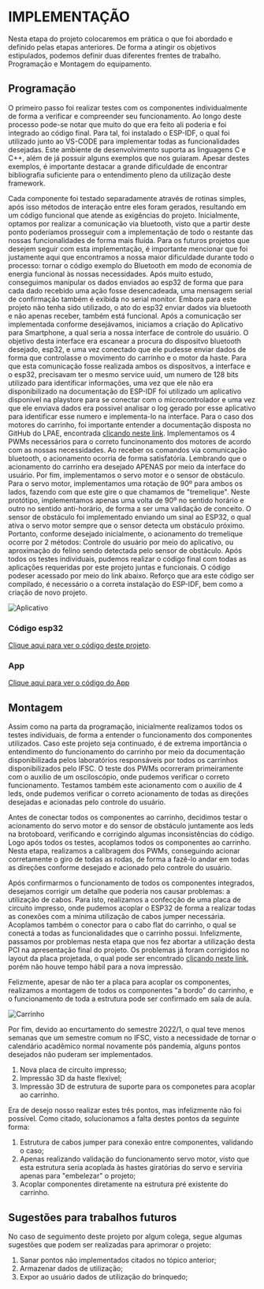 # IMPLEMENTAÇÃO
Nesta etapa do projeto colocaremos em prática o que foi abordado e definido pelas etapas anteriores. De forma a atingir os objetivos estipulados, podemos definir duas diferentes frentes de trabalho. Programação e Montagem do equipamento.

## Programação

O primeiro passo foi realizar testes com os componentes individualmente de forma a verificar e compreender seu funcionamento. Ao longo deste processo pode-se notar que muito do que era feito ali poderia e foi integrado ao código final. Para tal, foi instalado o ESP-IDF, o qual foi utilizado junto ao VS-CODE para implementar todas as funcionalidades desejadas. Este ambiente de desenvolvimento suporta as linguagens C e C++, além de já possuir alguns exemplos que nos guiaram. Apesar destes exemplos, é importante destacar a grande dificuldade de encontrar bibliografia suficiente para o entendimento pleno da utilização deste framework.

Cada componente foi testado separadamente através de rotinas simples, após isso métodos de interação entre eles foram gerados, resultando em um código funcional que atende as exigências do projeto. Inicialmente, optamos por realizar a comunicação via bluetooth, visto que a partir deste ponto poderíamos prosseguir com a implementação de todo o restante das nossas funcionalidades de forma mais fluída. Para os futuros projetos que desejem seguir com esta implementação, é importante mencionar que foi justamente aqui que encontramos a nossa maior dificuldade durante todo o processo: tornar o código exemplo do Bluetooth em modo de economia de energia funcional às nossas necessidades. Após muito estudo, conseguimos manipular os dados enviados ao esp32 de forma que para cada dado recebido uma ação fosse desencadeada, uma mensagem serial de confirmação também é exibida no serial monitor. Embora para este projeto não tenha sido utilizado, o ato do esp32 enviar dados via bluetooth e não apenas receber, também está funcional. Após a comunicação ser implementada conforme desejávamos, iniciamos a criação do Aplicativo para Smartphone, a qual seria a nossa interface de controle do usuário. O objetivo desta interface era escanear a procura do dispositvo bluetooth desejado, esp32, e uma vez conectado que ele pudesse enviar dados de forma que controlasse o movimento do carrinho e o motor da haste. Para que esta comunicação fosse realizada ambos os dispositvos, a interface e o esp32, precisavam ter o mesmo service uuid, um numero de 128 bits utilizado para identificar informações, uma vez que ele não era disponibilizado na documentação do ESP-IDF foi utilizado um aplicativo disponivel na playstore para se conectar com o microcontrolador e uma vez que ele enviava dados era possivel analisar o log gerado por esse aplicativo para identificar esse numero e implementa-lo na interface. Para o caso dos motores do carrinho, foi importante entender a documentação disposta no GitHub do LPAE, encontrada [clicando neste link](https://github.com/xtarke/automated_buggy). Implementamos os 4 PWMs necessários para o correto funcinonamento dos motores de acordo com as nossas necessidades. Ao receber os comandos via comunicação bluetooth, o acionamento ocorria de forma satisfatória. Lembrando que o acionamento do carrinho era desejado APENAS por meio da interface do usuário. Por fim, implementamos o servo motor e o sensor de obstáculo. Para o servo motor, implementamos uma rotação de 90º para ambos os lados, fazendo com que este gire o que chamamos de "tremelique". Neste protótipo, implementamos apenas uma volta de 90º no sentido horário e outro no sentido anti-horário, de forma a ser uma validação de conceito. O sensor de obstáculo foi implementado enviando um sinal ao ESP32, o qual ativa o servo motor sempre que o sensor detecta um obstáculo próximo. Portanto, conforme desejado inicialmente, o acionamento do tremelique ocorre por 2 métodos: Controle do usuário por meio do aplicativo, ou aproximação do felino sendo detectada pelo sensor de obstáculo. Após todos os testes individuais, pudemos realizar o código final com todas as aplicações requeridas por este projeto juntas e funcionais. O código podeser acessado por meio do link abaixo. Reforço que ara este código ser compilado, é necessário o a correta instalação do ESP-IDF, bem como a criação de novo projeto.

![Aplicativo](https://github.com/juliopacheco12/PIN22107/blob/main/Imagens/App%20Miau%20Miau.jpeg)

### Código esp32
[Clique aqui para ver o código deste projeto](https://github.com/juliopacheco12/PIN22107/tree/main/Programação).

### App
[Clique aqui para ver o código do App](https://github.com/juliopacheco12/PIN22107/tree/main/App)

## Montagem
Assim como na parta da programação, inicialmente realizamos todos os testes individuais, de forma a entender o funcionamento dos componentes utilizados. Caso este projeto seja continuado, é de extrema importância o entendimento do funcionamento do carrinho por meio da documentação disponibilizada pelos laboratórios responsáveis por todos os carrinhos disponibilizados pelo IFSC. O teste dos PWMs ocorreram primeiramente com o auxilio de um osciloscópio, onde pudemos verificar o correto funcionamento. Testamos também este acionamento com o auxilio de 4 leds, onde pudemos verificar o correto acionamento de todas as direções desejadas e acionadas pelo controle do usuário.

Antes de conectar todos os componentes ao carrinho, decidimos testar o acionamento do servo motor e do sensor de obstáculo juntamente aos leds na brotoboard, verificando e corrigindo algumas inconsistências do código. Logo após todos os testes, acoplamos todos os componentes ao carrinho. Nesta etapa, realizamos a calibragem dos PWMs, conseguindo acionar corretamente o giro de todas as rodas, de forma a fazê-lo andar em todas as direções conforme desejado e acionado pelo controle do usuário.

Após confirmarmos o funcionamento de todos os componentes integrados, desejamos corrigir um detalhe que poderia nos causar problemas: a utilização de cabos. Para isto, realizamos a confecção de uma placa de circuito impresso, onde pudemos acoplar o ESP32 de forma a realizar todas as conexões com a mínima utilização de cabos jumper necessária. Acoplamos também o conector para o cabo flat do carrinho, o qual se conectá a todas as funcionalidades que o carrinho possui. Infelizmente, passamos por problemas nesta etapa que nos fez abortar a utilização desta PCI na apresentação final do projeto. Os problemas já foram corrigidos no layout da placa projetada, o qual pode ser encontrado [clicando neste link](https://github.com/juliopacheco12/PIN22107/tree/main/PCI), porém não houve tempo hábil para a nova impressão.

Felizmente, apesar de não ter a placa para acoplar os componentes, realizamos a montagem de todos os componentes "a bordo" do carrinho, e o funcionamento de toda a estrutura pode ser confirmado em sala de aula.

![Carrinho](https://github.com/juliopacheco12/PIN22107/blob/main/Imagens/Carrinho%20Vrum%20Vrum.jpeg)

Por fim, devido ao encurtamento do semestre 2022/1, o qual teve menos semanas que um semestre comum no IFSC, visto a necessidade de tornar o calendário acadêmico normal novamente pós pandemia, alguns pontos desejados não puderam ser implementados.
1. Nova placa de circuito impresso;
2. Impressão 3D da haste flexível;
3. Impressão 3D de estrutura de suporte para os componetes para acoplar ao carrinho.

Era de desejo nosso realizar estes três pontos, mas infelizmente não foi possível. Como citado, solucionamos a falta destes pontos da seguinte forma:
1. Estrutura de cabos jumper para conexão entre componentes, validando o caso;
2. Apenas realizando validação do funcionamento servo motor, visto que esta estrutura seria acoplada às hastes giratórias do servo e serviria apenas para "embelezar" o projeto;
3. Acoplar componentes diretamente na estrutura pré existente do carrinho.

## Sugestões para trabalhos futuros
No caso de seguimento deste projeto por algum colega, segue algumas sugestões que podem ser realizadas para aprimorar o projeto:
1. Sanar pontos não implementados citados no tópico anterior;
2. Armazenar dados de utilização;
3. Expor ao usuário dados de utilização do brinquedo;

